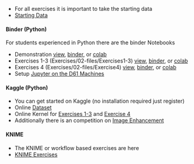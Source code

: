  - For all exercises it is important to take the starting data
  - [Starting Data](https://github.com/imagingectures/Quantitative-Big-Imaging-Course/blob/master/Ex2/matlab.zip?raw=true)

#### Binder (Python)
For students experienced in Python there are the binder Notebooks

  - Demonstration [view](http://nbviewer.jupyter.org/format/slides/github/imaginglectures/Quantitative-Big-Imaging-2020/blob/master/Exercises/03-Demonstration.ipynb), [binder](http://mybinder.org/v2/gh/imaginglectures/quantitative-big-imaging-2020/master?filepath=Exercises/03-Demonstration.ipynb), or [colab](https://colab.research.google.com/github/imaginglectures/Quantitative-Big-Imaging-2020/blob/master/Exercises/03-Demonstration.ipynb)
  - Exercises 1-3 (Exercises/02-files/Exercises1-3) [view](http://nbviewer.jupyter.org/format/slides/github/imaginglectures/Quantitative-Big-Imaging-2020/blob/master/Exercises/03-files/Exercises1-3.ipynb), [binder](http://mybinder.org/v2/gh/imaginglectures/quantitative-big-imaging-2020/master?filepath=Exercises/03-files/Exercises1-3.ipynb), or [colab](https://colab.research.google.com/github/imaginglectures/Quantitative-Big-Imaging-2020/blob/master/Exercises/03-files/Exercises1-3.ipynb)
  - Exercises 4 (Exercises/02-files/Exercise4) [view](http://nbviewer.jupyter.org/format/slides/github/imaginglectures/Quantitative-Big-Imaging-2020/blob/master/Exercises/03-files/Exercise4.ipynb), [binder](http://mybinder.org/v2/gh/imaginglectures/quantitative-big-imaging-2020/master?filepath=Exercises/03-files/Exercise4.ipynb), or [colab](https://colab.research.google.com/github/imaginglectures/Quantitative-Big-Imaging-2020/blob/master/Exercises/03-files/Exercise4.ipynb)
   - Setup [Jupyter on the D61 Machines](https://github.com/kmader/Quantitative-Big-Imaging-2017/wiki/Installing-Python-and-Jupyter-Notebook-on-the-ETZ-D61-Machines)

#### Kaggle (Python)
 - You can get started on Kaggle (no installation required just register)
 - Online [Dataset](https://www.kaggle.com/kmader/qbi-image-enhancement)
 - Online Kernel for [Exercises 1-3](https://www.kaggle.com/kmader/d/kmader/qbi-image-enhancement/exercises-1-3/) and [Exercise 4](https://www.kaggle.com/kmader/d/kmader/qbi-image-enhancement/exercise-4/)
 - Additionally there is an competition on [Image Enhancement](https://inclass.kaggle.com/c/mnt-denoising)
 
 #### KNIME

 - The KNIME or workflow based exercises are here
 - [KNIME Exercises](https://github.com/kmader/Quantitative-Big-Imaging-2019/blob/master/Exercises/03-Description.md)

